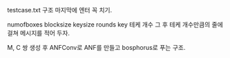 testcase.txt 구조
마지막에 엔터 꼭 치기. 

numofboxes
blocksize
keysize
rounds
key
테케 개수
그 후 테케 개수만큼의 줄에 걸쳐 메시지를 적어 두자. 

M, C 쌍 생성 후 ANFConv로 ANF를 만들고 bosphorus로 푸는 구조. 